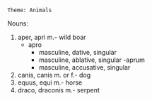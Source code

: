     Theme: Animals

Nouns:

1. aper, apri m.- wild boar
    - apro
        - masculine, dative, singular 
        - masculine, ablative, singular 
         -aprum
        - masculine, accusative, singular 
1. canis, canis m. or f.- dog
1. equus, equi m.- horse
1. draco, draconis m.- serpent
